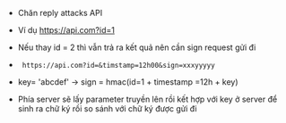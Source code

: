 * Chăn reply attacks API

* Ví dụ https://api.com?id=1

 - Nếu thay id = 2 thì vẫn trả ra kết quả nên cần sign request gửi đi
  + ` https://api.com?id=&timstamp=12h00&sign=xxxyyyyy`

  + key= 'abcdef' -> sign = hmac(id=1 + timestamp =12h + key)
  
 -  Phía server sẽ lấy parameter truyền lên rồi kết hợp với key ở server để sinh ra chữ ký rồi so sánh với chữ ký được gửi đi
